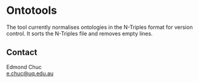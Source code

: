# Ontotools

The tool currently normalises ontologies in the N-Triples format for version control. It sorts the N-Triples file and removes empty lines.

## Contact

Edmond Chuc  
e.chuc@uq.edu.au

